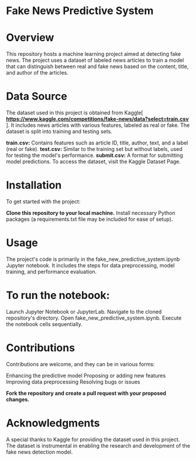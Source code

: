 # Fake News Predictive System

# Overview
This repository hosts a machine learning project aimed at detecting fake news. The project uses a dataset of labeled news articles to train a model that can distinguish between real and fake news based on the content, title, and author of the articles.

# Data Source
The dataset used in this project is obtained from Kaggle[ **https://www.kaggle.com/competitions/fake-news/data?select=train.csv** ]. It includes news articles with various features, labeled as real or fake. The dataset is split into training and testing sets.

**train.csv:** Contains features such as article ID, title, author, text, and a label (real or fake).
**test.csv:** Similar to the training set but without labels, used for testing the model's performance.
**submit.csv:** A format for submitting model predictions.
To access the dataset, visit the Kaggle Dataset Page.

# Installation
To get started with the project:

**Clone this repository to your local machine.**
Install necessary Python packages (a requirements.txt file may be included for ease of setup).

# Usage

The project's code is primarily in the fake_new_predictive_system.ipynb Jupyter notebook. It includes the steps for data preprocessing, model training, and performance evaluation.

# To run the notebook:
Launch Jupyter Notebook or JupyterLab.
Navigate to the cloned repository's directory.
Open fake_new_predictive_system.ipynb.
Execute the notebook cells sequentially.

# Contributions
Contributions are welcome, and they can be in various forms:

Enhancing the predictive model
Proposing or adding new features
Improving data preprocessing
Resolving bugs or issues

**Fork the repository and create a pull request with your proposed changes.**

# Acknowledgments
A special thanks to Kaggle for providing the dataset used in this project. The dataset is instrumental in enabling the research and development of the fake news detection model.

